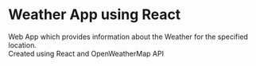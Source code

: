 # Weather App using React
Web App which provides information about the Weather for the specified location.  
Created using React and OpenWeatherMap API
